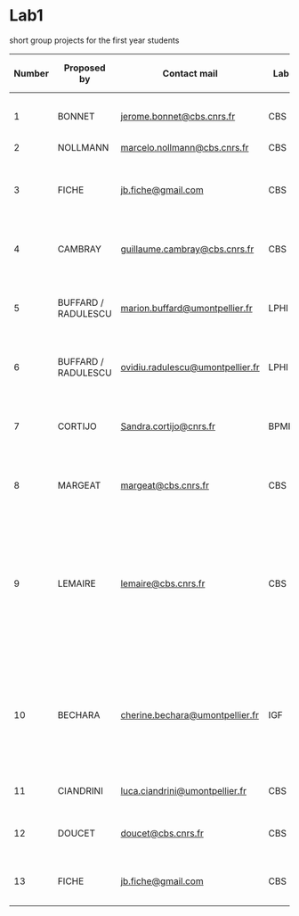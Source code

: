 # Lab1
short group projects for the first year students



| Number  | Proposed by  | Contact mail  | Lab  | Topic  | Slot 1 | Slot 2 | available for 3 or 1 students? |
|---|---|---|---|---| ---| --- | --- |
| 1  | BONNET  | jerome.bonnet@cbs.cnrs.fr  | CBS | Rapid prototyping of genetic logic gates  |  X  |  X   |  1  |
| 2  | NOLLMANN  | marcelo.nollmann@cbs.cnrs.fr  | CBS  | Hi-M  | Maybe   |  X   | 1 or 3  |
| 3  | FICHE  | jb.fiche@gmail.com  | CBS | Building an uniform illumination module for epifluorence microscopy  |   |  X  |   1  |    
| 4  | CAMBRAY |	guillaume.cambray@cbs.cnrs.fr	| CBS	| Impact of ribosome recycling on translation   |  X |  X   | 1 |
| 5	 | BUFFARD / RADULESCU |	marion.buffard@umontpellier.fr	| LPHI |	Semi-quantitative analysis of signaling networks in oncology	| X | X | 1 or 3 |	
| 6  | BUFFARD / RADULESCU | ovidiu.radulescu@umontpellier.fr	| LPHI| Stochastic gene expression in space in time | X | X | 1 or 3 |	
| 7	 | CORTIJO	| Sandra.cortijo@cnrs.fr	| BPMP	| Study of transcriptional variability between cells and between plants	 | X  |   |  1 |			
| 8	 | MARGEAT	| margeat@cbs.cnrs.fr	| CBS	| Construction of an optical dual view system	| X |   |  1  |
| 9	 | LEMAIRE	| lemaire@cbs.cnrs.fr	| CBS	| SEARCH FOR LIGANDS OF NHR-8, A PARASITIC NEMATODE NUCLEAR RECEPTOR, TO OVERCOME ANTI-INFECTIOUS DRUG RESISTANCE	| X | | 1 | 
| 10 | BECHARA	| cherine.bechara@umontpellier.fr	| IGF	| Structural analysis of the interaction between bacterial toxins and human chemokine receptors	|  | X |1 |
| 11 |CIANDRINI	| luca.ciandrini@umontpellier.fr	| CBS	| Gene expression economy |  |  X |  1 |
| 12 | DOUCET	| doucet@cbs.cnrs.fr	| CBS |	Nuclear Pore Structure and composition by STORM	| X |   | 1 |			
| 13  | FICHE  | jb.fiche@gmail.com  | CBS | Image deconvolution using Deep Learning  |  X |    |  1 or 3 (maybe) |    



